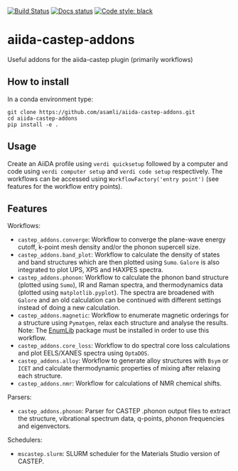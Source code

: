 [![Build Status](https://github.com/asamli/aiida-castep-addons/workflows/ci/badge.svg?branch=master)](https://github.com/asamli/aiida-castep-addons/actions)
[![Docs status](https://readthedocs.org/projects/aiida-castep-addons/badge)](http://aiida-castep-addons.readthedocs.io/)
[![Code style: black](https://img.shields.io/badge/code%20style-black-000000.svg)](https://github.com/psf/black)

# aiida-castep-addons

Useful addons for the aiida-castep plugin (primarily workflows)

How to install
-------------
In a conda environment type:
```
git clone https://github.com/asamli/aiida-castep-addons.git
cd aiida-castep-addons
pip install -e .
```

Usage
-----
Create an AiiDA profile using `verdi quicksetup` followed by a computer and code using `verdi computer setup` and `verdi code setup` respectively.
The workflows can be accessed using `WorkflowFactory('entry point')` (see features for the workflow entry points).

Features
--------
Workflows:
* `castep_addons.converge`: Workflow to converge the plane-wave energy cutoff, k-point mesh density and/or the phonon supercell size.
* `castep_addons.band_plot`: Workflow to calculate the density of states and band structures which are then plotted using `Sumo`. `Galore` is also integrated to plot UPS, XPS and HAXPES spectra.
* `castep_addons.phonon`: Workflow to calculate the phonon band structure (plotted using `Sumo`), IR and Raman spectra, and thermodynamics data (plotted using `matplotlib.pyplot`). The spectra are broadened with `Galore` and an old calculation can be continued with different settings instead of doing a new calculation.
* `castep_addons.magnetic`: Workflow to enumerate magnetic orderings for a structure using `Pymatgen`, relax each structure and analyse the results. Note: The [EnumLib](https://github.com/msg-byu/enumlib) package must be installed in order to use this workflow.
* `castep_addons.core_loss`: Workflow to do spectral core loss calculations and plot EELS/XANES spectra using `OptaDOS`.
* `castep_addons.alloy`: Workflow to generate alloy structures with `Bsym` or `ICET` and calculate thermodynamic properties of mixing after relaxing each structure.
* `castep_addons.nmr`: Workflow for calculations of NMR chemical shifts.

Parsers:
* `castep_addons.phonon`: Parser for CASTEP .phonon output files to extract the structure, vibrational spectrum data, q-points, phonon frequencies and eigenvectors.

Schedulers:
* `mscastep.slurm`: SLURM scheduler for the Materials Studio version of CASTEP.
